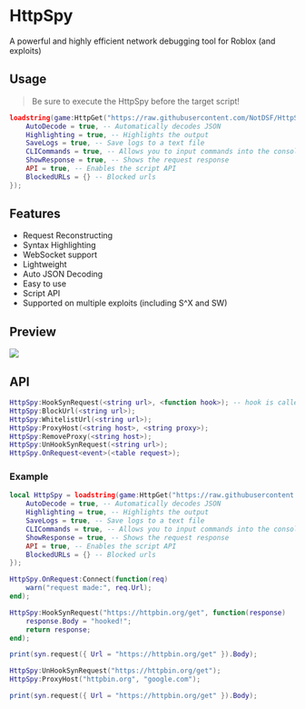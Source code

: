 # HttpSpy
A powerful and highly efficient network debugging tool for Roblox (and exploits)

## Usage
> Be sure to execute the HttpSpy before the target script!
```lua
loadstring(game:HttpGet("https://raw.githubusercontent.com/NotDSF/HttpSpy/main/init.lua"))({
    AutoDecode = true, -- Automatically decodes JSON
    Highlighting = true, -- Highlights the output
    SaveLogs = true, -- Save logs to a text file
    CLICommands = true, -- Allows you to input commands into the console
    ShowResponse = true, -- Shows the request response
    API = true, -- Enables the script API
    BlockedURLs = {} -- Blocked urls
});
```

## Features
- Request Reconstructing
- Syntax Highlighting
- WebSocket support
- Lightweight
- Auto JSON Decoding
- Easy to use
- Script API
- Supported on multiple exploits (including S^X and SW)

## Preview
![](https://i.imgur.com/hnnMiLA.png)

## API
```lua
HttpSpy:HookSynRequest(<string url>, <function hook>); -- hook is called with <<table> Response>
HttpSpy:BlockUrl(<string url>);
HttpSpy:WhitelistUrl(<string url>);
HttpSpy:ProxyHost(<string host>, <string proxy>);
HttpSpy:RemoveProxy(<string host>);
HttpSpy:UnHookSynRequest(<string url>);
HttpSpy.OnRequest<event>(<table request>);
```

### Example
```lua
local HttpSpy = loadstring(game:HttpGet("https://raw.githubusercontent.com/NotDSF/HttpSpy/main/init.lua"))({
    AutoDecode = true, -- Automatically decodes JSON
    Highlighting = true, -- Highlights the output
    SaveLogs = true, -- Save logs to a text file
    CLICommands = true, -- Allows you to input commands into the console
    ShowResponse = true, -- Shows the request response
    API = true, -- Enables the script API
    BlockedURLs = {} -- Blocked urls
});

HttpSpy.OnRequest:Connect(function(req) 
    warn("request made:", req.Url);    
end);

HttpSpy:HookSynRequest("https://httpbin.org/get", function(response) 
    response.Body = "hooked!";
    return response;
end);

print(syn.request({ Url = "https://httpbin.org/get" }).Body);

HttpSpy:UnHookSynRequest("https://httpbin.org/get");
HttpSpy:ProxyHost("httpbin.org", "google.com");

print(syn.request({ Url = "https://httpbin.org/get" }).Body);
```
